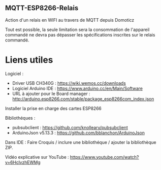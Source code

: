 ## MQTT-ESP8266-Relais
Action d'un relais en WIFI au travers de MQTT depuis Domoticz

Tout est possible, la seule limitation sera la consommation de l'appareil commandé ne devra pas dépasser les spécifications inscrites sur le relais commandé.

# Liens utiles

Logiciel  :

- Driver USB CH340G : https://wiki.wemos.cc/downloads 
- Logiciel Arduino IDE : https://www.arduino.cc/en/Main/Software 
- URL à ajouter pour le Board manager : http://arduino.esp8266.com/stable/package_esp8266com_index.json 

Installer la prise en charge des cartes ESP8266

Bibliothéques :

 - pubsubclient : https://github.com/knolleary/pubsubclient 
 - ArduinoJson v5.13.3 : https://github.com/bblanchon/ArduinoJson 
 
Dans IDE : Faire Croquis / inclure une bibliothéque / ajouter la bibliothèque ZIP. 

Vidéo explicative sur YouTube : https://www.youtube.com/watch?v=6HclvzhEWMg
